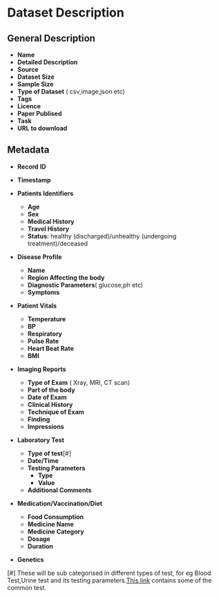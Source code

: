 # Dataset Description

## General Description

* **Name**
* **Detailed Description** 
* **Source**
* **Dataset Size**
* **Sample Size**
* **Type of Dataset** ( csv,image,json etc)
* **Tags**
* **Licence**
* **Paper Publised**
* **Task**
* **URL to download**

## Metadata
* **Record ID**
* **Timestamp**

* **Patients Identifiers**
  * **Age**
  * **Sex**
  * **Medical History**
  * **Travel History**
  * **Status:** healthy (discharged)/unhealthy (undergoing treatment)/deceased

* **Disease Profile**
  * **Name**
  * **Region Affecting the body**
  * **Diagnostic Parameters**( glucose,ph etc)
  * **Symptoms**


* **Patient Vitals**
  * **Temperature**
  * **BP**
  * **Respiratory**
  * **Pulse Rate**
  * **Heart Beat Rate**
  * **BMI**

* **Imaging Reports**
  * **Type of Exam** ( Xray, MRI, CT scan)
  * **Part of the body**
  * **Date of Exam**
  * **Clinical History**
  * **Technique of Exam**
  * **Finding**
  * **Impressions**

* **Laboratory Test** 
  * **Type of test**[#]
  * **Date/Time**
  * **Testing Parameters**
    * **Type**
    * **Value** 
  * **Additional Comments**

* **Medication/Vaccination/Diet**
  * **Food Consumption**
  * **Medicine Name**
  * **Medicine Category**
  * **Dosage**
  * **Duration**

* **Genetics**


[#] These will be sub categorised in different types of test, for eg Blood Test,Urine test and its testing parameters.[This link](https://www.onemedical.com/blog/live-well/lab-test-guide) contains some of the common test.